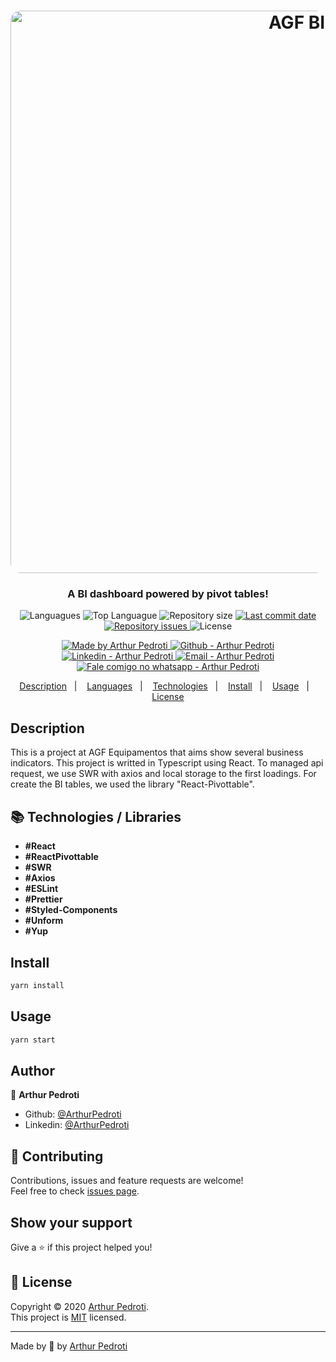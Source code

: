 <h1 align="center">
  <img alt="AGF BI" src="./src/assets/OPms-2.png" width="900px" style="border-radius:16px;"/>
</h1>

<h3 align="center" >
  A BI dashboard powered by pivot tables!
</h3>

<p align="center">
  <img alt="Languagues" src="https://img.shields.io/github/languages/count/ArthurPedroti/OPms">
  <img alt="Top Languague" src="https://img.shields.io/github/languages/top/ArthurPedroti/OPms">
  <img alt="Repository size" src="https://img.shields.io/github/repo-size/ArthurPedroti/OPms">
  <a href="https://github.com/ArthurPedroti/OPms/commits/master">
    <img alt="Last commit date" src="https://img.shields.io/github/last-commit/ArthurPedroti/OPms">
  </a>
   <a href="https://github.com/ArthurPedroti/OPms/issues">
    <img alt="Repository issues" src="https://img.shields.io/github/issues/ArthurPedroti/OPms">
  </a>
  <img alt="License" src="https://img.shields.io/github/license/ArthurPedroti/OPms">
</p>
<p align="center">

  <a href="https://github.com/ArthurPedroti" target="_blank">
    <img alt="Made by Arthur Pedroti" src="https://img.shields.io/badge/made%20by-Arthur_Pedroti-informational">
  </a>
  <a href="https://github.com/ArthurPedroti" target="_blank" >
    <img alt="Github - Arthur Pedroti" src="https://img.shields.io/badge/Github--%23F8952D?style=social&logo=github">
  </a>
  <a href="https://www.linkedin.com/in/arthurpedroti/" target="_blank" >
    <img alt="Linkedin - Arthur Pedroti" src="https://img.shields.io/badge/Linkedin--%23F8952D?style=social&logo=linkedin">
  </a>
  <a href="mailto:arthurpedroti@gmail.com" target="_blank" >
    <img alt="Email - Arthur Pedroti" src="https://img.shields.io/badge/Email--%23F8952D?style=social&logo=gmail">
  </a>
  <a href="https://api.whatsapp.com/send?phone=5519991830454"
        target="_blank" >
    <img alt="Fale comigo no whatsapp - Arthur Pedroti" src="https://img.shields.io/badge/Whatsapp--%23F8952D?style=social&logo=whatsapp">
  </a>

</p>

<p align="center">
  <a href="#Description">Description</a>&nbsp;&nbsp;&nbsp;|&nbsp;&nbsp;&nbsp;
  <a href="#computer-languages">Languages</a>&nbsp;&nbsp;&nbsp;|&nbsp;&nbsp;&nbsp;
  <a href="#books-technologies">Technologies</a>&nbsp;&nbsp;&nbsp;|&nbsp;&nbsp;&nbsp;
  <a href="#install">Install</a>&nbsp;&nbsp;&nbsp;|&nbsp;&nbsp;&nbsp;
  <a href="#books-usage">Usage</a>&nbsp;&nbsp;&nbsp;|&nbsp;&nbsp;&nbsp;
  <a href="#memo-license">License</a>
</p>

## Description

This is a project at AGF Equipamentos that aims show several business indicators.
This project is writted in Typescript using React. To managed api request, we use SWR with axios and local storage to the first loadings. For create the BI tables, we used the library "React-Pivottable".

## :books: Technologies / Libraries

- **#React**
- **#ReactPivottable**
- **#SWR**
- **#Axios**
- **#ESLint**
- **#Prettier**
- **#Styled-Components**
- **#Unform**
- **#Yup**

## Install

```sh
yarn install
```

## Usage

```sh
yarn start
```

## Author

👤 **Arthur Pedroti**

* Github: [@ArthurPedroti](https://github.com/ArthurPedroti)
* Linkedin: [@ArthurPedroti](https://www.linkedin.com/in/arthurpedroti)

## 🤝 Contributing

Contributions, issues and feature requests are welcome!<br />Feel free to check [issues page](https://github.com/ArthurPedroit/OPms/issues).

## Show your support

Give a ⭐️ if this project helped you!

## 📝 License

Copyright © 2020 [Arthur Pedroti](https://github.com/ArthurPedroti).<br />
This project is [MIT](https://github.com/ArthurPedroit/OPms/blob/master/LICENSE) licensed.

---

Made by :blue_heart: by [Arthur Pedroti](https://github.com/ArthurPedroti)
